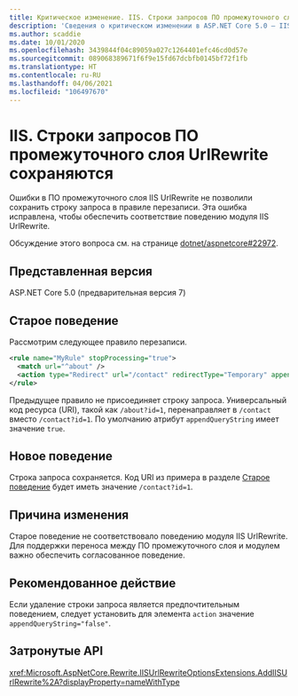 ```yaml
---
title: Критическое изменение. IIS. Строки запросов ПО промежуточного слоя UrlRewrite сохраняются
description: 'Сведения о критическом изменении в ASP.NET Core 5.0 — IIS: Строки запросов ПО промежуточного слоя UrlRewrite сохраняются'
ms.author: scaddie
ms.date: 10/01/2020
ms.openlocfilehash: 3439844f04c89059a027c1264401efc46cd0d57e
ms.sourcegitcommit: 089068389671f6f9e15fd67dcbfb0145bf72f1fb
ms.translationtype: HT
ms.contentlocale: ru-RU
ms.lasthandoff: 04/06/2021
ms.locfileid: "106497670"
---
```

# <a name="iis-urlrewrite-middleware-query-strings-are-preserved"></a>IIS. Строки запросов ПО промежуточного слоя UrlRewrite сохраняются

Ошибки в ПО промежуточного слоя IIS UrlRewrite не позволили сохранить строку запроса в правиле перезаписи. Эта ошибка исправлена, чтобы обеспечить соответствие поведению модуля IIS UrlRewrite.

Обсуждение этого вопроса см. на странице [dotnet/aspnetcore#22972](https://github.com/dotnet/aspnetcore/issues/22972).

## <a name="version-introduced"></a>Представленная версия

ASP.NET Core 5.0 (предварительная версия 7)

## <a name="old-behavior"></a>Старое поведение

Рассмотрим следующее правило перезаписи.

```xml
<rule name="MyRule" stopProcessing="true">
  <match url="^about" />
  <action type="Redirect" url="/contact" redirectType="Temporary" appendQueryString="true" />
</rule>
```

Предыдущее правило не присоединяет строку запроса. Универсальный код ресурса (URI), такой как `/about?id=1`, перенаправляет в `/contact` вместо `/contact?id=1`. По умолчанию атрибут `appendQueryString` имеет значение `true`.

## <a name="new-behavior"></a>Новое поведение

Строка запроса сохраняется. Код URI из примера в разделе [Старое поведение](#old-behavior) будет иметь значение `/contact?id=1`.

## <a name="reason-for-change"></a>Причина изменения

Старое поведение не соответствовало поведению модуля IIS UrlRewrite. Для поддержки переноса между ПО промежуточного слоя и модулем важно обеспечить согласованное поведение.

## <a name="recommended-action"></a>Рекомендованное действие

Если удаление строки запроса является предпочтительным поведением, следует установить для элемента `action` значение `appendQueryString="false"`.

## <a name="affected-apis"></a>Затронутые API

<xref:Microsoft.AspNetCore.Rewrite.IISUrlRewriteOptionsExtensions.AddIISUrlRewrite%2A?displayProperty=nameWithType>

<!--

### Category

ASP.NET Core

### Affected APIs

`Overload:Microsoft.AspNetCore.Rewrite.IISUrlRewriteOptionsExtensions.AddIISUrlRewrite`

-->
